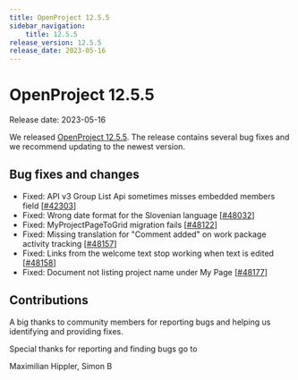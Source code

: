 ```yaml
---
title: OpenProject 12.5.5
sidebar_navigation:
    title: 12.5.5
release_version: 12.5.5
release_date: 2023-05-16
---
```


# OpenProject 12.5.5

Release date: 2023-05-16

We released [OpenProject 12.5.5](https://community.openproject.org/versions/1761).
The release contains several bug fixes and we recommend updating to the newest version.

## Bug fixes and changes

- Fixed: API v3 Group List Api sometimes misses embedded members field \[[#42303](https://community.openproject.org/wp/42303)\]
- Fixed: Wrong date format for the Slovenian language \[[#48032](https://community.openproject.org/wp/48032)\]
- Fixed: MyProjectPageToGrid migration fails \[[#48122](https://community.openproject.org/wp/48122)\]
- Fixed: Missing translation for "Comment added" on work package activity tracking \[[#48157](https://community.openproject.org/wp/48157)\]
- Fixed: Links from the welcome text stop working when text is edited \[[#48158](https://community.openproject.org/wp/48158)\]
- Fixed: Document not listing project name under My Page \[[#48177](https://community.openproject.org/wp/48177)\]

## Contributions

A big thanks to community members for reporting bugs and helping us identifying and providing fixes.

Special thanks for reporting and finding bugs go to

Maximilian Hippler, Simon B
